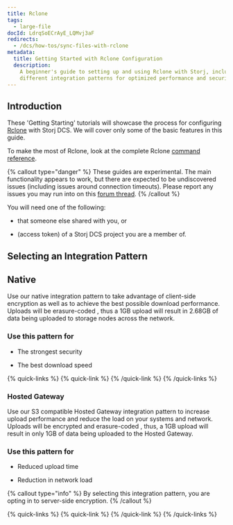 ```yaml
---
title: Rclone
tags:
  - large-file
docId: LdrqSoECrAyE_LQMvj3aF
redirects:
  - /dcs/how-tos/sync-files-with-rclone
metadata:
  title: Getting Started with Rclone Configuration
  description:
    A beginner's guide to setting up and using Rclone with Storj, including
    different integration patterns for optimized performance and security.
---
```


## Introduction

These 'Getting Starting' tutorials will showcase the process for configuring [Rclone](https://rclone.org) with Storj DCS. We will cover only some of the basic features in this guide.

To make the most of Rclone, look at the complete Rclone [command reference](https://rclone.org/commands/).

{% callout type="danger"  %}
These guides are experimental. The main functionality appears to work, but there are expected to be undiscovered issues (including issues around connection timeouts). Please report any issues you may run into on this [forum thread](https://forum.storj.io/t/two-more-tech-previews-rclone-and-restic/6072).
{% /callout %}

You will need one of the following:

- [](docId:Ch4vLynsEqyT2-3qDEBiy) that someone else shared with you, or

- [](docId:OXSINcFRuVMBacPvswwNU) (access token) of a Storj DCS project you are a member of.

## Selecting an Integration Pattern

## Native

Use our native integration pattern to take advantage of client-side encryption as well as to achieve the best possible download performance. Uploads will be erasure-coded [](docId:Pksf8d0TCLY2tBgXeT18d), thus a 1GB upload will result in 2.68GB of data being uploaded to storage nodes across the network.

### Use this pattern for

- The strongest security

- The best download speed

{% quick-links %}
{% quick-link %}
[](docId:Mk51zylAE6xmqP7jUYAuX)&#x20;
{% /quick-link %}
{% /quick-links %}

### Hosted Gateway

Use our S3 compatible Hosted Gateway integration pattern to increase upload performance and reduce the load on your systems and network. Uploads will be encrypted and erasure-coded [](docId:hf2uumViqYvS1oq8TYbeW), thus, a 1GB upload will result in only 1GB of data being uploaded to the Hosted Gateway.

### Use this pattern for

- Reduced upload time

- Reduction in network load

{% callout type="info"  %}
By selecting this integration pattern, you are opting in to server-side encryption.
{% /callout %}

{% quick-links %}
{% quick-link %}
[](docId:WayQo-4CZXkITaHiGeQF_)&#x20;
{% /quick-link %}
{% /quick-links %}
